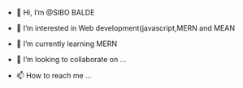 - 👋 Hi, I’m @SIBO BALDE
- 👀 I’m interested in Web development(javascript,MERN and MEAN

- 🌱 I’m currently learning MERN
- 💞️ I’m looking to collaborate on ...
- 📫 How to reach me ...

<!---
Bukolding/Bukolding is a ✨ special ✨ repository because its `README.md` (this file) appears on your GitHub profile.
You can click the Preview link to take a look at your changes.
--->
